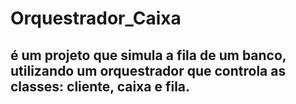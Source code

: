 # Orquestrador_Caixa

## é um projeto que simula a fila de um banco, utilizando um orquestrador que controla as classes: cliente, caixa e fila.
